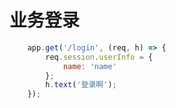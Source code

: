 # 业务登录

> 

```js
	app.get('/login', (req, h) => {
		req.session.userInfo = {
			name: 'name'
		};
		h.text('登录啊');
	});
```